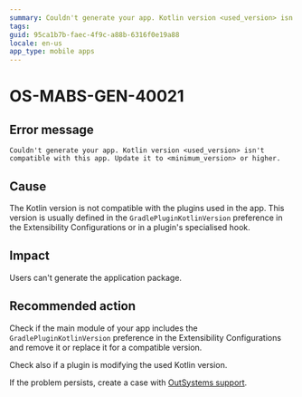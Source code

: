 ```yaml
---
summary: Couldn't generate your app. Kotlin version <used_version> isn't compatible with this app. Update it to <minimum_version> or higher.
tags:
guid: 95ca1b7b-faec-4f9c-a88b-6316f0e19a88
locale: en-us
app_type: mobile apps
---
```


# OS-MABS-GEN-40021

## Error message

`Couldn't generate your app. Kotlin version <used_version> isn't compatible with this app. Update it to <minimum_version> or higher.`

## Cause

The Kotlin version is not compatible with the plugins used in the app. This version is usually defined in the `GradlePluginKotlinVersion` preference in the Extensibility Configurations or in a plugin's specialised hook.

## Impact

Users can't generate the application package.

## Recommended action

Check if the main module of your app includes the `GradlePluginKotlinVersion` preference in the Extensibility Configurations and remove it or replace it for a compatible version.

Check also if a plugin is modifying the used Kotlin version.

If the problem persists, create a case with [OutSystems support](https://www.outsystems.com/support/portal/open-support-case?ErrorCode=OS-MABS-GEN-40021).

